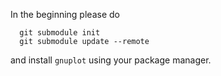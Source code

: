 In the beginning please do

```
  git submodule init
  git submodule update --remote
```

and install `gnuplot` using your package manager.

